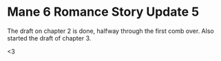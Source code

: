 # Mane 6 Romance Story Update 5

The draft on chapter 2 is done, halfway through the first comb over. Also started the draft of chapter 3.

<3
